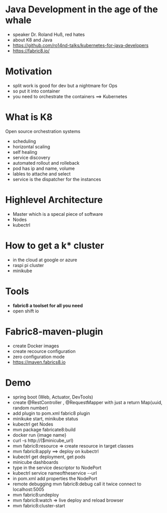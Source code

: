 # Java Development in the age of the whale

- speaker Dr. Roland Huß, red hates
- about K8 and Java
- https://github.com/ro14nd-talks/kubernetes-for-java-developers
- https://fabric8.io/

# Motivation
- split work is good for dev but a nightmare for Ops
- so put it into container
- you need to orchestrate the containers ==> Kubernetes

# What is K8
Open source orchestration systems
- scheduling
- horizontal scaling
- self healing
- service discovery
- automated rollout and rolleback
- pod has ip and name, volume
- lables to attache and select
- service is the dispatcher for the instances

# Highlevel Architecture
- Master which is a specal piece of software
- Nodes
- kubectrl

# How to get a k* cluster
- in the cloud at google or azure
- raspi pi cluster
- minikube

# Tools
- **fabric8 a toolset for all you need**
- open shift io

# Fabric8-maven-plugin
- create Docker images
- create recource configuration
- zero configuration mode
- https://maven.fabrics8.io

# Demo
- spring boot (Web, Actuator, DevTools)
- create @RestController , @RequestMapper with just a return Map(uuid, random number)
- add plugin to pom.xml fabric8 plugin
- minikuke start, minikube status
- kubectrl get Nodes
- mvn package fabricate8:build
- docker run {image name}
- curl -s http://($minicube_url)
- mvn fabric8:resource => create resource in target classes
- mvn fabric8:apply ==> deploy on kubectrl
- kubectrl get deployment, get pods
- minicube dashboards
- type in the service descriptor to NodePort
- kubectrl service nameoftheservice --url
- in pom.xml add properties the NodePort
- remote debugging mvn fabric8:debug call it twice connect to localhost:5005
- mvn fabric8:undeploy
- mvn fabric8:watch => live deploy and reload browser
- mvn fabric8:cluster-start
